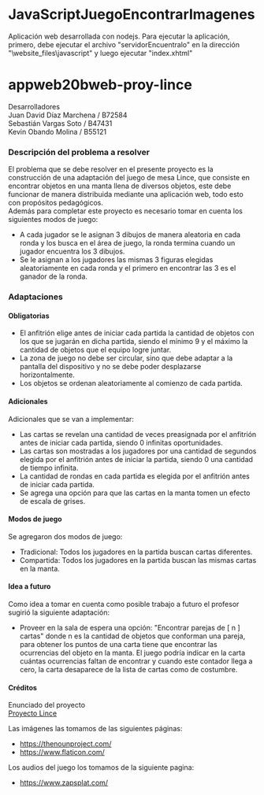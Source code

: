 # JavaScriptJuegoEncontrarImagenes
Aplicación web desarrollada con nodejs. Para ejecutar la aplicación, primero, debe ejecutar el archivo "servidorEncuentralo" en la dirección "\website_files\javascript" y luego ejecutar "index.xhtml"

# appweb20bweb-proy-lince
Desarrolladores  
Juan David Díaz Marchena / B72584  
Sebastián Vargas Soto / B47431  
Kevin Obando Molina / B55121


### Descripción del problema a resolver
El problema que se debe resolver en el presente proyecto es la construcción de una adaptación del juego de mesa Lince, que consiste en encontrar objetos en una manta llena de diversos objetos, este debe funcionar de manera distribuida mediante una aplicación web, todo esto con propósitos pedagógicos.  
Además para completar este proyecto es necesario tomar en cuenta los siguientes modos de juego:

 - A cada jugador se le asignan 3 dibujos de manera aleatoria en cada ronda y los busca en el área de juego, la ronda termina cuando un jugador encuentra los 3 dibujos.
 - Se le asignan a los jugadores las mismas 3 figuras elegidas aleatoriamente en cada ronda y el primero en encontrar las 3 es el ganador de la ronda.

### Adaptaciones

#### Obligatorias
 - El anfitrión elige antes de iniciar cada partida la cantidad de objetos con los que se jugarán en dicha partida, siendo el mínimo 9 y el máximo la cantidad de objetos que el equipo logre juntar.
 - La zona de juego no debe ser circular, sino que debe adaptar a la pantalla del dispositivo y no se debe poder desplazarse horizontalmente.
 - Los objetos se ordenan aleatoriamente al comienzo de cada partida.

 #### Adicionales
 Adicionales que se van a implementar:
 - Las cartas se revelan una cantidad de veces preasignada por el anfitrión antes de iniciar cada partida, siendo 0 infinitas oportunidades.
 - Las cartas son mostradas a los jugadores por una cantidad de segundos elegida por el anfitrión antes de iniciar la partida, siendo 0 una cantidad de tiempo infinita.
 - La cantidad de rondas en cada partida es elegida por el anfitrión antes de iniciar cada partida.
 - Se agrega una opción para que las cartas en la manta tomen un efecto de escala de grises.
 #### Modos de juego
 Se agregaron dos modos de juego:
 - Tradicional: Todos los jugadores en la partida buscan cartas diferentes.
 - Compartida: Todos los jugadores en la partida buscan las mismas cartas en la manta.
 #### Idea a futuro
 Como idea a tomar en cuenta como posible trabajo a futuro el profesor sugirió la siguiente adaptación:
 - Proveer en la sala de espera una opción: "Encontrar parejas de [ n ] cartas" donde n es la cantidad de objetos que conforman una pareja, para obtener los puntos de una carta tiene que encontrar las ocurrencias del objeto en la manta. El juego podría indicar en la carta cuántas ocurrencias faltan de encontrar y cuando este contador llega a cero, la carta desaparece de la lista de cartas como de costumbre.
 #### Créditos
Enunciado del proyecto  
[Proyecto Lince](http://jeisson.ecci.ucr.ac.cr/appweb/2020b/proyecto/)

Las imágenes las tomamos de las siguientes páginas:
- https://thenounproject.com/
- https://www.flaticon.com/


Los audios del juego los tomamos de la siguiente pagina: 
- https://www.zapsplat.com/
